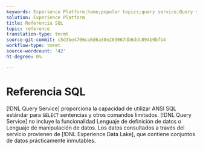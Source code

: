 ```yaml
---
keywords: Experience Platform;home;popular topics;query service;Query service;sql;sql reference;
solution: Experience Platform
title: Referencia SQL
topic: reference
translation-type: tm+mt
source-git-commit: c5d3be4706ca6d6a30e203067db6ddc894b9bfb4
workflow-type: tm+mt
source-wordcount: '42'
ht-degree: 0%

---
```



# Referencia SQL

[!DNL Query Service] proporciona la capacidad de utilizar ANSI SQL estándar para `SELECT` sentencias y otros comandos limitados. [!DNL Query Service] no incluye la funcionalidad Lenguaje de definición de datos o Lenguaje de manipulación de datos. Los datos consultados a través del servicio provienen de [!DNL Experience Data Lake], que contiene conjuntos de datos prácticamente inmutables.
